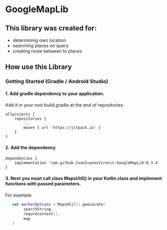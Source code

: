 # GoogleMapLib
## This library was created for:
+ determining own location
+ searching places on query
+ creating route between to places

## How use this Library
### Getting Started (Gradle / Android Studio)
#### 1. Add gradle dependency to your application.
Add it in your root build.gradle at the end of repositories:
```
allprojects {
    repositories {
        ...
        maven { url 'https://jitpack.io' }
    }
}
```
   
#### 2. Add the dependency
```
dependencies {
    implementation 'com.github.IvanIvanovVironit:GoogleMapLib:0.3.4'
}
```      
   
#### 3. Next you must call class MapsUtil() in your Kotlin class and implement functions with passed parameters.
For example:
```kotlin
   val markerOptions = MapsUtil().geoLocate(
        searchString,
        requreContext(),
        map
   )
```
